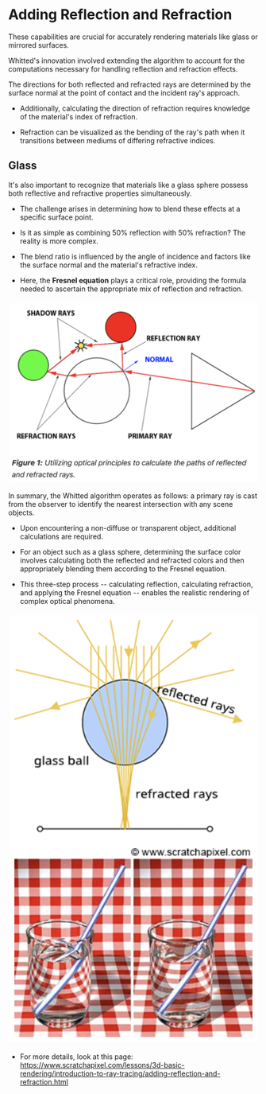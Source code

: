 # Adding Reflection and Refraction

These capabilities are crucial for accurately rendering materials like glass or mirrored surfaces.

Whitted's innovation involved extending the algorithm to account for the computations necessary for handling reflection and refraction effects.

The directions for both reflected and refracted rays are determined by the surface normal at the point of contact and the incident ray's approach.

- Additionally, calculating the direction of refraction requires knowledge of the material's index of refraction.

- Refraction can be visualized as the bending of the ray's path when it transitions between mediums of differing refractive indices.

## Glass

It's also important to recognize that materials like a glass sphere possess both reflective and refractive properties simultaneously.

- The challenge arises in determining how to blend these effects at a specific surface point.

- Is it as simple as combining 50% reflection with 50% refraction? The reality is more complex.

- The blend ratio is influenced by the angle of incidence and factors like the surface normal and the material's refractive index.

- Here, the **Fresnel equation** plays a critical role, providing the formula needed to ascertain the appropriate mix of reflection and refraction.

<img src="../media/reflection-and-refraction.png" alt="drawing" width="500px" style="display: block; margin-left: auto; margin-right: auto; margin-top: 20px; margin-bottom: 20px;" />

In summary, the Whitted algorithm operates as follows: a primary ray is cast from the observer to identify the nearest intersection with any scene objects.

- Upon encountering a non-diffuse or transparent object, additional calculations are required.

- For an object such as a glass sphere, determining the surface color involves calculating both the reflected and refracted colors and then appropriately blending them according to the Fresnel equation.

- This three-step process -- calculating reflection, calculating refraction, and applying the Fresnel equation -- enables the realistic rendering of complex optical phenomena.

<img src="../media/fresnel-equation.png" alt="drawing" width="500px" style="display: block; margin-left: auto; margin-right: auto; margin-top: 20px; margin-bottom: 20px;" />

- For more details, look at this page: https://www.scratchapixel.com/lessons/3d-basic-rendering/introduction-to-ray-tracing/adding-reflection-and-refraction.html
